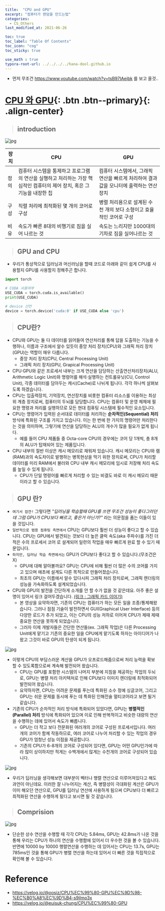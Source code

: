 ```yaml
---
title:  "CPU and GPU"
excerpt: "컴퓨터가 랜덤을 만드는법"
categories:
  - CS_Others
last_modified_at: 2021-06-26

toc: true
toc_label: "Table Of Contents"
toc_icon: "cog"
toc_sticky: true

use_math : true
typora-root-url: ../../../../hana-dool.github.io
---
```


- 먼저 무조건 <https://www.youtube.com/watch?v=tsB97IAejbk> 를 보고 올것..

# [CPU 와 GPU](#link){: .btn .btn--primary}{: .align-center}

> ## introduction

![jpg](/assets/images/Program/56_1.jpg)

| 장치 | CPU                                                          | GPU                                                          |
| ---- | ------------------------------------------------------------ | ------------------------------------------------------------ |
| 정의 | 컴퓨터 시스템을 통제하고 프로그램의 연산을 실행하고 처리하는 가장 핵심적인 컴퓨터의 제어 장치, 혹은 그 기능을 내장한 칩 | 컴퓨터 시스템에서, 그래픽 연산을 빠르게 처리하여 결과값을 모니터에 출력하는 연산 장치 |
| 구성 | 직렬 처리에 최적화된 몇 개의 코어로 구성                     | 병렬 처리용으로 설계된 수 천 개의 보다 소형이고 효율적인 코어로 구성 |
| 비유 | 속도가 빠른 8대의 비행기로 짐을 실어 나르는 것               | 속도는 느리지만 1000대의 기차로 짐을 실어나르는 것           |

> ## GPU and CPU

- 우리가 통상적으로 딥러닝과 머신러닝을 할때 코드로 아래와 같이 쉽게 CPU를 사용할지 GPU를 사용할지 정해주곤 합니다.

```python
import torch

# CUDA 사용여부
USE_CUDA = torch.cuda.is_available()
print(USE_CUDA)

# device 선언
device = torch.device('cuda:0' if USE_CUDA else 'cpu')
```

> ## CPU란?

- CPU와 GPU는 둘 다 데이터를 읽어들여 연산처리를 통해 답을 도출하는 기능을 수행하나, 이름과 구조에서 알수 있듯이 중앙 처리 장치(CPU)와 그래픽 처리 장치(GPU)는 역할이 매우 다릅니다.
  - 중앙 처리 장치(CPU, Central Processing Unit)
  - 그래픽 처리 장치(GPU, Grapical Processing Unit)
- CPU·GPU와 같은 프로세서 내부는 크게 연산을 담당하는 산출연산처리장치(ALU, Arithmetic Logic Unit)와 명령어를 해석·실행하는 컨트롤유닛(CU, Control Unit), 각종 데이터를 담아두는 캐시(Cache)로 나뉘게 됩니다. 각각 하나씩 살펴보도록 하겠습니다.
- CPU는 입출력장치, 기억장치, 연산장치를 비롯한 컴퓨터 리소스를 이용하는 최상위 계층 장치로써, 컴퓨터의 두뇌를 담당합니다. CPU는 컴퓨터 및 운영 체제에 필요한 명령과 처리를 실행하므로 모든 현대 컴퓨팅 시스템에 필수적인 요소입니다.
- CPU는 명령어가 입력된 순서대로 데이터를 처리하는 **순차적인(Sequential) 처리** 방식에 특화된 구조를 가지고 있습니다. 이는 한 번에 한 가지의 명령어만 처리한다는 것을 의미하며, 그렇기에 연산을 담당하는 ALU의 개수가 많을 필요가 없게 됩니다. 
  - 예를 들어 CPU 제품들 중 Octa-core CPU의 경우에는 코어 당 1개씩, 총 8개의 ALU가 탑재되어 있는 제품입니다.
- CPU 내부의 절반 이상은 캐시 메모리로 채워져 있습니다. 캐시 메모리는 CPU와 램(RAM)과의 속도차이로 발행하는 병목현상을 막기 위한 장치로써, CPU가 처리할 데이터를 미리 RAM에서 불러와 CPU 내부 캐시 메모리에 임시로 저장해 처리 속도를 높일 수 있게 됩니다. 
  - CPU가 단일 명령어를 빠르게 처리할 수 있는 비결도 바로 이 캐시 메모리 때문이라고 할 수 있습니다.

> ## GPU 란?

- `여기서 잠깐!` 그렇다면 *"딥러닝을 학습할때 GPU를 쓰면 무조건 성능이 좋다그러던데 그럼 GPU가 CPU보다 빠르고, 좋은거 아닌가?"* 라는 의문점을 품는 이들이 있을 것입니다.
- `일반적으로 범용 컴퓨팅 측면에서` CPU는 GPU보다 훨씬 더 성능이 좋다고 할 수 있습니다. CPU는 GPU에서 발견되는 것보다 더 높은 클럭 속도(aka 주파수)를 가진 더 적은 수의 프로세서 코어 로 설계되어 일련의 작업을 매우 빠르게 완료 할 수 있기 때문입니다.
- `하지만, 딥러닝 학습 측면에서는` GPU가 CPU보다 좋다고 할 수 있습니다.(무조건은 X) 
  - GPU에 대해 알아볼까요? GPU는 CPU에 비해 훨씬 더 많은 수의 코어를 가지고 있으며 애초에 설계도 다른 목적으로 만들어졌습니다. 
  - 최초의 GPU는 이름에서 알수 있다시피 그래픽 처리 장치로써, 그래픽 렌더링의 성능을 가속화하도록 설계되었습니다.
- CPU와 GPU의 발전을 간단하게 소개를 안 할 수가 없을 것 같은데요. 아주 좋은 설명이 있어서 링크 걸어두겠습니다. [(링크 : 그래픽 카드 이야기)](https://youtu.be/tsB97IAejbk) 
  - 본 영상을 요약하자면, 기존의 CPU는 컴퓨터가 하는 모든 일을 조종/통제해왔습니다. 그러나 점점 기술이 발전하면서 GUI(Graphical User Interface) 등의 다양한 로드가 추가 되었고, 이는 CPU의 성능 저하로 이어져 CPU가 제때 제때 중요한 연산을 못하게 되었습니다. 
  - 그러자 이제 개발자들은 간단한 연산들(ex. 그래픽 작업)은 다른 Processing Unit에게 맡기고 기존의 중요한 일을 CPU에게 맡기도록 하자는 아이디어가 나왔고 그것이 바로 GPU의 탄생이 되게 됩니다.

![jpg](/assets/images/Program/56_2.jpg)

- 이렇게 CPU의 부담스러운 계산을 GPU가 오프로드해줌으로써 처리 능력을 확보 할 수 있도록함으로써 계속해 발전되어 왔습니다. 
  - CPU는 GPU를 포함한 시스템의 나머지 부분에 지침을 제공하는 작업의 두뇌로, GPU는 병렬 처리 아키텍처로 인해 CPU보다 이미지 렌더링에 최적화되어 발전되어 왔습니다. 
  - 요약하자면, CPU는 어려운 문제를 푸는데 특화된 소수 정예 싱글코어, 그리고 GPU는 쉬운 문제를 동시에 푸는 데 특화된 인해전술 멀티코어라고 보면 될거 같습니다.
- 기존의 CPU가 순차적인 처리 방식에 특화되어 있었다면, GPU는 **병렬적인(Parallel) 처리** 방식에 특화되어 있으며 이로 인해 반복적이고 비슷한 대량의 연산을 수행하는 데에 있어서 속도가 빠릅니다. 
  - GPU는 더 작고 보다 전문화된 여러개의 코어로 구성된 프로세서입니다. 여러 개의 코어가 함께 작동하므로, 여러 코어로 나누어 처리할 수 있는 작업의 경우 GPU가 엄청난 성능 이점을 제공합니다. 
  - 기존의 CPU가 6-8개의 코어로 구성되어 있다면, GPU는 어떤 GPU인가에 따라 많이 상이하지만 적게는 수백개에서 많게는 수천개의 코어로 구성되어 있습니다.

![jpg](/assets/images/Program/56_3.jpg)

- 우리가 딥러닝을 생각해보면 대부분이 벡터나 행렬 연산으로 이루어져있다고 해도 과언이 아닌데요. 이러한 잘 나누어지는 계산, 즉 병렬성이 극대화된 계산은 GPU가 이미 해오던 연산으로, GPU를 딥러닝 연산에 사용하게 됨으써 CPU보다 더 빠르고 최적화된 연산을 수행하게 됬다고 보시면 될 것 같습니다.

> ## Comprision

![jpg](/assets/images/Program/56_4.jpg)

- 단순한 상수 연산을 수행할 때 각각 CPU는 5.84ms, GPU는 42.8ms가 나온 것을 통해 우리는 CPU가 하나의 연산을 수행함에 있어서 더 우수한 것을 볼 수 있습니다. 반면에 10000 by 10000 행렬연산을 수행하는 데 있어서는 CPU는 13.7s, GPU는 785ms인 것을 통해 GPU가 병렬 연산을 하는데 있어서 더 빠른 것을 직접적으로 확인해 볼 수 있습니다.

# Reference

- <https://velog.io/@oosiz/CPU%EC%99%80-GPU%EC%9D%98-%EC%B0%A8%EC%9D%B4-s9ilmo3x>
- <https://velog.io/@euisuk-chung/CPU%EC%99%80-GPU>



